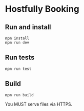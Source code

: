 # Hostfully Booking

## Run and install
```
npm install
npm run dev
```

## Run tests
```
npm run test
```

## Build
```
npm run build
```

You MUST serve files via HTTPS.